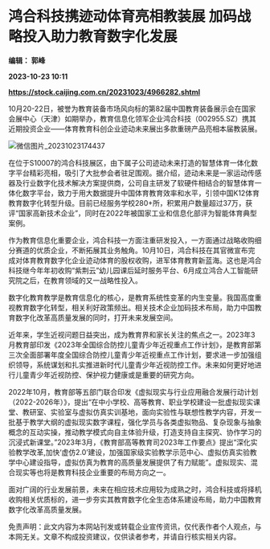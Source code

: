 # 鸿合科技携迹动体育亮相教装展 加码战略投入助力教育数字化发展
**编辑： 郭峰**

**2023-10-23 10:11**

**https://stock.caijing.com.cn/20231023/4966282.shtml**

10月20-22日，被誉为教育装备市场风向标的第82届中国教育装备展示会在国家会展中心（天津）如期举办，教育信息化领军企业鸿合科技（002955.SZ）携其近期投资企业——体育教育科创企业迹动未来展出多款重磅产品亮相本届教装展。

![微信图片_20231023174437](https://img3.caijing.com.cn/2023/1023/1698054310561.png)

在位于S10007的鸿合科技展区，由下属子公司迹动未来打造的智慧体育一体化数字平台精彩亮相，吸引了大批参会者驻足围观。据介绍，迹动未来是一家运动传感器及行业数字化技术解决方案提供商，公司自主研发了软硬件相结合的智慧体育一体化数字平台，致力于用大数据提升中国体育教育效率和水平，引领中国K12体育教育数字化转型升级。目前已经服务学校280+所，积累用户数量超过37万，获评“国家高新技术企业”，同时在2022年被国家工业和信息化部评为智能体育典型案例。

作为教育信息化重要企业，鸿合科技一方面注重研发投入，一方面通过战略收购细分赛道的优质企业，不断拓展其业务触角。10月10日，鸿合科技在其官微宣布完成对体育教育数字化企业迹动体育的股权收购，进军体育教育新蓝海。这也是鸿合科技继今年年初收购“紫荆云”幼儿园课后延时服务平台、6月成立鸿合人工智能研究院之后，在教育领域的又一战略性投入。

数字化教育教学是教育信息化的核心，是教育系统性变革的内生变量。我国高度重视教育数字化转型，相关利好政策频出。相关技术企业加码技术布局，助力中国教育数字化改革高质量发展的同时，打开未来发展空间。

近年来，学生近视问题日益突出，成为教育界和家长关注的焦点之一。2023年3月教育部印发《2023年全国综合防控儿童青少年近视重点工作计划》，是教育部第三次全面部署年度全国综合防控儿童青少年近视重点工作计划，要求进一步加强组织领导，系统谋划和扎实推进新时代儿童青少年近视防控工作。未来如何更好地进行儿童青少年近视防控、保护视力健康或是重要的研究方向。

2022年10月，教育部等五部门联合印发《虚拟现实与行业应用融合发展行动计划（2022-2026年）》，提出“在中小学校、高等教育、职业学校建设一批虚拟现实课堂、教研室、实验室与虚拟仿真实训基地，面向实验性与联想性教学内容，开发一批基于教学大纲的虚拟现实数字课程，强化学员与各类虚拟物品、复杂现象与抽象概念的互动实操，推动教学模式向自主体验升级，打造支持自主探究、协作学习的沉浸式新课堂。”2023年3月，《教育部高等教育司2023年工作要点》提出“深化实验教学改革,加快‘虚仿2.0’建设，加强国家级实验教学示范中心、虚拟仿真实验教学中心建设指导，虚拟仿真为教育的高质量发展提供了有力赋能”。虚拟现实、混合现实等也将是教育科技企业重要的布局方向之一。

面对广阔的行业发展前景，未来在相应技术应用较为成熟之时，鸿合科技或将择机收购相关优质标的，进一步夯实其教育数字化全生态体系建设布局，助力中国教育数字化改革高质量发展。

免责声明：此文内容为本网站刊发或转载企业宣传资讯，仅代表作者个人观点，与本网无关。文章不构成投资建议，仅供读者参考，并请自行核实相关内容。